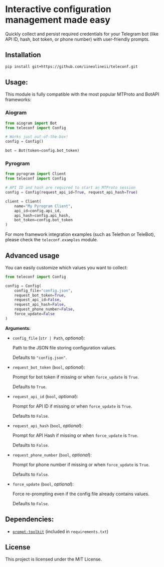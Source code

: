 # Interactive configuration management made easy

Quickly collect and persist required credentials for your Telegram bot
(like API ID, hash, bot token, or phone number) with user-friendly prompts.

## Installation

```bash
pip install git+https://github.com/iineolineii/teleconf.git
```

## Usage:

This module is fully compatible with the most popular MTProto and BotAPI frameworks:

### Aiogram

```python
from aiogram import Bot
from teleconf import Config

# Works just out-of-the-box!
config = Config()

bot = Bot(token=config.bot_token)
```

### Pyrogram

```python
from pyrogram import Client
from teleconf import Config

# API ID and hash are required to start an MTProto session
config = Config(request_api_id=True, request_api_hash=True)

client = Client(
    name="My Pyrogram Client",
    api_id=config.api_id,
    api_hash=config.api_hash,
    bot_token=config.bot_token
)
```

For more framework integration examples (such as Telethon or TeleBot),
please check the `teleconf.examples` module.



## Advanced usage

You can easily customize which values you want to collect:

```python
from teleconf import Config

config = Config(
    config_file="config.json",
    request_bot_token=True,
    request_api_id=False,
    request_api_hash=False,
    request_phone_number=False,
    force_update=False
)
```

**Arguments:**

* `config_file` (`str | Path`, *optional*):

    Path to the JSON file storing configuration values.

    Defaults to `"config.json"`.

* `request_bot_token` (`bool`, *optional*):

    Prompt for bot token if missing or when `force_update` is `True`.

    Defaults to `True`.

* `request_api_id` (`bool`, *optional*):

    Prompt for API ID if missing or when `force_update` is `True`.

    Defaults to `False`.

* `request_api_hash` (`bool`, *optional*):

    Prompt for API Hash if missing or when `force_update` is `True`.

    Defaults to `False`.

* `request_phone_number` (`bool`, *optional*):

    Prompt for phone number if missing or when `force_update` is `True`.

    Defaults to `False`.

* `force_update` (`bool`, *optional*):

    Force re-prompting even if the config file already contains values.

    Defaults to `False`.

## Dependencies:
* [`prompt-toolkit`](https://pypi.org/project/prompt-toolkit/) (included in `requirements.txt`)

## License

This project is licensed under the MIT License.
